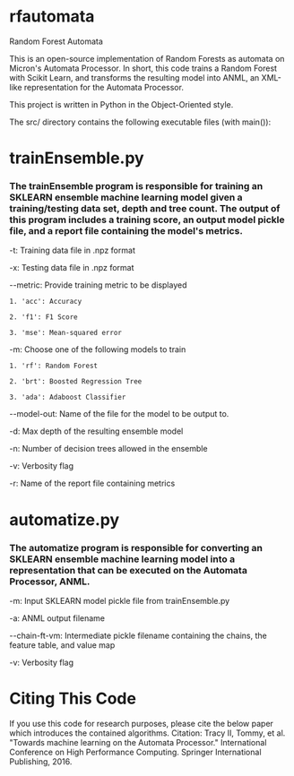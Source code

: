 # rfautomata
Random Forest Automata

This is an open-source implementation of Random Forests as automata on Micron's Automata Processor. In short, this code trains a Random Forest with Scikit Learn, and transforms the resulting model into ANML, an XML-like representation for the Automata Processor.

This project is written in Python in the Object-Oriented style.

The src/ directory contains the following executable files (with main()):

# trainEnsemble.py

### The trainEnsemble program is responsible for training an SKLEARN ensemble machine learning model given a training/testing data set, depth and tree count. The output of this program includes a training score, an output model pickle file, and a report file containing the model's metrics.

-t: Training data file in .npz format

-x: Testing data file in .npz format

--metric: Provide training metric to be displayed

	1. 'acc': Accuracy

	2. 'f1': F1 Score

	3. 'mse': Mean-squared error

-m: Choose one of the following models to train

	1. 'rf': Random Forest

	2. 'brt': Boosted Regression Tree

	3. 'ada': Adaboost Classifier

--model-out: Name of the file for the model to be output to.

-d: Max depth of the resulting ensemble model

-n: Number of decision trees allowed in the ensemble

-v: Verbosity flag

-r: Name of the report file containing metrics

# automatize.py

### The automatize program is responsible for converting an SKLEARN ensemble machine learning model into a representation that can be executed on the Automata Processor, ANML.

-m: Input SKLEARN model pickle file from trainEnsemble.py

-a: ANML output filename

--chain-ft-vm: Intermediate pickle filename containing the chains, the feature table, and value map

-v: Verbosity flag

# Citing This Code

If you use this code for research purposes, please cite the below paper which introduces the contained algorithms.
Citation:
Tracy II, Tommy, et al. "Towards machine learning on the Automata Processor." International Conference on High Performance Computing. Springer International Publishing, 2016.
